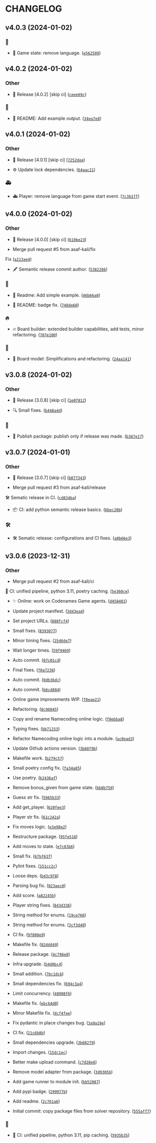 # CHANGELOG



## v4.0.3 (2024-01-02)

### 🔩

* 🔩 Game state: remove language. ([`e562509`](https://github.com/asaf-kali/codenames/commit/e562509ad267f7d8065aae81fb33e891333879a0))


## v4.0.2 (2024-01-02)

### Other

* 🤖 Release [4.0.2] [skip ci] ([`ceee69c`](https://github.com/asaf-kali/codenames/commit/ceee69c4343daeb229350d28accaedf2dee1eb35))

### 📜

* 📜 README: Add example output. ([`34ea7e8`](https://github.com/asaf-kali/codenames/commit/34ea7e801d71413f3055ef0e658bfbab8fea6083))


## v4.0.1 (2024-01-02)

### Other

* 🤖 Release [4.0.1] [skip ci] ([`7252dee`](https://github.com/asaf-kali/codenames/commit/7252deea80e85c22822741ef15044d6959179574))

* ⚙️ Update lock dependencies. ([`64aac21`](https://github.com/asaf-kali/codenames/commit/64aac21e55c345ce4142e1f0da93190a2d8b54cc))

### 🚑

* 🚑 Player: remove language from game start event. ([`7c3b1ff`](https://github.com/asaf-kali/codenames/commit/7c3b1ff46b9630a7076bd0b810dec98a22f2a2d9))


## v4.0.0 (2024-01-02)

### Other

* 🤖 Release [4.0.0] [skip ci] ([`610be23`](https://github.com/asaf-kali/codenames/commit/610be23f902f3b1e6261e25dabd220b19636e77a))

* Merge pull request #5 from asaf-kali/fix

Fix ([`a213ae4`](https://github.com/asaf-kali/codenames/commit/a213ae4b571e53e2c9ebeec559689b518adb0624))

* 🖋️ Semantic release commit author. ([`5382286`](https://github.com/asaf-kali/codenames/commit/53822869d5f497f6414b5446f4d2204e8c0dcc4a))

### 📜

* 📜 Readme: Add simple example. ([`46b66a0`](https://github.com/asaf-kali/codenames/commit/46b66a05df54e291ca2312961b782f0b82403a41))

* 📜 README: badge fix. ([`748de60`](https://github.com/asaf-kali/codenames/commit/748de60fd4638dd5d3626a05e6beee9a00b0e410))

### 🔥

* 🔥 Board builder: extended builder capabilities, add tests, minor refactoring. ([`707e100`](https://github.com/asaf-kali/codenames/commit/707e100f525cd70f6560859f6638e67e6037533f))

### 🚀

* 🚀 Board model: Simplifications and refactoring. ([`24aa141`](https://github.com/asaf-kali/codenames/commit/24aa1414ead84919ff729ed9400816c098fb4fa0))


## v3.0.8 (2024-01-02)

### Other

* 🤖 Release [3.0.8] [skip ci] ([`1e07812`](https://github.com/asaf-kali/codenames/commit/1e07812ea0fd94996bdbbee53b9190953c33e1ec))

* 🔍️ Small fixes. ([`b448a4d`](https://github.com/asaf-kali/codenames/commit/b448a4d6956daea9d3f0772bc2f07fd7ebf037f8))

### 🐛

* 🐛 Publish package: publish only if release was made. ([`b387e17`](https://github.com/asaf-kali/codenames/commit/b387e17d28c23538e1e5dd802946854dd406c318))


## v3.0.7 (2024-01-01)

### Other

* 🤖 Release [3.0.7] [skip ci] ([`b877343`](https://github.com/asaf-kali/codenames/commit/b877343b3f7bdbbbe1fa17359adf6ceee47bfbef))

* Merge pull request #3 from asaf-kali/release

🛠️ Sematic release in CI. ([`cd834ba`](https://github.com/asaf-kali/codenames/commit/cd834ba15125514f32dd7714041153d408bb296a))

* 📦️ CI: add python semantic release basics. ([`6bec20b`](https://github.com/asaf-kali/codenames/commit/6bec20b8c03ed2eb8f8df45de6b724780202636c))

### 🛠️

* 🛠️ Sematic release: configurations and CI fixes. ([`a0b66e3`](https://github.com/asaf-kali/codenames/commit/a0b66e36027a4896926aec286775ee505aec9c7b))


## v3.0.6 (2023-12-31)

### Other

* Merge pull request #2 from asaf-kali/ci

🔩 CI: unified pipeline, python 3.11, poetry caching. ([`5e360ce`](https://github.com/asaf-kali/codenames/commit/5e360ce43432b8535022890ec2dfc2ce0c0b1498))

* :sparkles: Online: work on Codenames Game agents. ([`d458401`](https://github.com/asaf-kali/codenames/commit/d458401bcfc0507a6b873d45120f2f4459ae6f8e))

* Update project manifest. ([`3d43ea4`](https://github.com/asaf-kali/codenames/commit/3d43ea425332862b45c906784f18d425f7975018))

* Set project URLs. ([`888fcf4`](https://github.com/asaf-kali/codenames/commit/888fcf426856685bdcdcfb6b017fb55e3d951542))

* Small fixes. ([`8393077`](https://github.com/asaf-kali/codenames/commit/83930775a3d8d33e367c3a345fd03ebf8437b095))

* Minor timing fixes. ([`25d6de7`](https://github.com/asaf-kali/codenames/commit/25d6de75cc8676eee85e926b7493327993aedeb9))

* Wait longer times. ([`59f9469`](https://github.com/asaf-kali/codenames/commit/59f9469bb4f83d5e494b7e10e7f943431abc81d3))

* Auto commit. ([`07c01cd`](https://github.com/asaf-kali/codenames/commit/07c01cd425397b5080857c340be4362cb364d02d))

* Final fixes. ([`f0a7236`](https://github.com/asaf-kali/codenames/commit/f0a7236aec6f3ef73f716bf081b2ed91f9c8d3aa))

* Auto commit. ([`0db36dc`](https://github.com/asaf-kali/codenames/commit/0db36dc2bdf7aff281a941d9aeb52971656a34bb))

* Auto commit. ([`b6c4804`](https://github.com/asaf-kali/codenames/commit/b6c4804268cc088ba654858b8d2706bf15870e04))

* Online game improvements WIP. ([`f0eae21`](https://github.com/asaf-kali/codenames/commit/f0eae212a6d22297902ed154ac150f39f3dfdfeb))

* Refactoring. ([`0c96045`](https://github.com/asaf-kali/codenames/commit/0c96045e50cfb8c0bc3e269a32cd68fa13cee4f3))

* Copy and rename Namecoding online logic. ([`f0ebba8`](https://github.com/asaf-kali/codenames/commit/f0ebba89a1e2c2b895eb97967c21a13f840ea306))

* Typing fixes. ([`bb71253`](https://github.com/asaf-kali/codenames/commit/bb71253398f8a59121233d92b8532fa22339b881))

* Refactor Namecoding online logic into a module. ([`ac0ead3`](https://github.com/asaf-kali/codenames/commit/ac0ead3576ba25e331253516c2bacdef7fa8c3bd))

* Update Github actions version. ([`3b60f9b`](https://github.com/asaf-kali/codenames/commit/3b60f9ba843e47c7e1702ff8484ef5e7250e78e7))

* Makefile work. ([`b279c57`](https://github.com/asaf-kali/codenames/commit/b279c571f53b2326da06c0cdeb79f47d439b7955))

* Small poetry config fix. ([`fa34a85`](https://github.com/asaf-kali/codenames/commit/fa34a858692b7e201bc2a4962872d447d85a008d))

* Use poetry. ([`b2436af`](https://github.com/asaf-kali/codenames/commit/b2436af548da1cbec31695129ec4492c76ba02ec))

* Remove bonus_given from game state. ([`bb8b759`](https://github.com/asaf-kali/codenames/commit/bb8b75985d62db4ca06fc9a3eee7012df24ec1c4))

* Guess str fix. ([`5965b33`](https://github.com/asaf-kali/codenames/commit/5965b3367d574c28c69cfe295efb38e965892f7b))

* Add get_player. ([`620fee3`](https://github.com/asaf-kali/codenames/commit/620fee301bfe23ec4e206150911f7dc74dbba8a1))

* Player str fix. ([`61c242a`](https://github.com/asaf-kali/codenames/commit/61c242ae3b3606879c2028021c48c772cf7871fb))

* Fix moves logic. ([`e3e98e2`](https://github.com/asaf-kali/codenames/commit/e3e98e2d57f7a2bc7e50e883fbe7048231b3f56a))

* Restructure package. ([`95fe518`](https://github.com/asaf-kali/codenames/commit/95fe51837e4531cc03a819767ab1fd9f5f341c10))

* Add moves to state. ([`e7c83b6`](https://github.com/asaf-kali/codenames/commit/e7c83b69dc1ed0013ef540766cc21422ced4b7d5))

* Small fix. ([`67bf63f`](https://github.com/asaf-kali/codenames/commit/67bf63f5fca6ad63f3a2de2b3d1795e9cb70425d))

* Pylint fixes. ([`151cc2c`](https://github.com/asaf-kali/codenames/commit/151cc2cfec3409b97f502fdeb70e915534d37296))

* Loose deps. ([`b43c978`](https://github.com/asaf-kali/codenames/commit/b43c978a91a1e66ca836ae4eeda54d0ad780956c))

* Parsing bug fix. ([`023aec0`](https://github.com/asaf-kali/codenames/commit/023aec01e365412cb890b360fd2260f3bca4e2d5))

* Add score. ([`a82245b`](https://github.com/asaf-kali/codenames/commit/a82245bd7115498808d5a1e97e4010d0d1802246))

* Player string fixes. ([`843d336`](https://github.com/asaf-kali/codenames/commit/843d33606f1afdede650db4bafbbf703f7429194))

* String method for enums. ([`19ce766`](https://github.com/asaf-kali/codenames/commit/19ce7665bd095c874ec3b1544744c7d506f21ff2))

* String method for enums. ([`3cf3d40`](https://github.com/asaf-kali/codenames/commit/3cf3d400ef80c4b07658a8122399c73909b96b3c))

* CI fix. ([`9f808e9`](https://github.com/asaf-kali/codenames/commit/9f808e90d5e68987c1e3c05a767f449a9dbd2c2f))

* Makefile fix. ([`82ddd49`](https://github.com/asaf-kali/codenames/commit/82ddd49c4ba483e5097f7788865e1a3729d08d0b))

* Release package. ([`4c796e8`](https://github.com/asaf-kali/codenames/commit/4c796e80c6396f99b10b63f883dab55680a2382e))

* Infra upgrade. ([`b4d8bc4`](https://github.com/asaf-kali/codenames/commit/b4d8bc4bd2f051f15cecb30b84f83449e119c21c))

* Small addition. ([`7bc1dcb`](https://github.com/asaf-kali/codenames/commit/7bc1dcbc7afa1c71bdf2ac9fb30c41c0e567cbce))

* Small dependencies fix. ([`694c3a4`](https://github.com/asaf-kali/codenames/commit/694c3a4f8968a0e0c430f7a2e0e0f64d80768b6f))

* Limit concurrency. ([`48908f6`](https://github.com/asaf-kali/codenames/commit/48908f6dcff1bf1ba0603874dda6848da4121adc))

* Makefile fix. ([`ebc64d0`](https://github.com/asaf-kali/codenames/commit/ebc64d030d42f604d6d5c8ca17319ba746c427ec))

* Minor Makefile fix. ([`dcf4fee`](https://github.com/asaf-kali/codenames/commit/dcf4fee16e90d5bbf14c160363c1af2688534ec7))

* Fix pydantic in place changes bug. ([`3a9a19e`](https://github.com/asaf-kali/codenames/commit/3a9a19e932215bbc80d9b8f74cf9e09f7c9b558e))

* CI fix. ([`21c6b8b`](https://github.com/asaf-kali/codenames/commit/21c6b8b64376ef61ebf7ebf058a44506aaa2a5fa))

* Small dependencies upgrade. ([`3b68279`](https://github.com/asaf-kali/codenames/commit/3b68279abd5bec478fbf84c61bd5cbd2f7e763b9))

* Import changes. ([`15dc1ec`](https://github.com/asaf-kali/codenames/commit/15dc1ec4da11fa0dcc78aa3b08c34e549131dfa2))

* Better make upload command. ([`c7d28e6`](https://github.com/asaf-kali/codenames/commit/c7d28e6b5135e13eed62e3e11ec1725596a8ca3f))

* Remove model adapter from package. ([`3d9305b`](https://github.com/asaf-kali/codenames/commit/3d9305bbb6e8b8af70b026cb0592f1bfa8429703))

* Add game runner to module init. ([`bb52087`](https://github.com/asaf-kali/codenames/commit/bb520877ae8c33796830107794343e3b668dceca))

* Add pypi badge. ([`299977b`](https://github.com/asaf-kali/codenames/commit/299977bf39922dfa18b774d24184d5e941087b3e))

* Add readme. ([`2c761a6`](https://github.com/asaf-kali/codenames/commit/2c761a6fea7d957cc03922f2de6a2034f1740a23))

* Initial commit: copy package files from solver repository. ([`555aff7`](https://github.com/asaf-kali/codenames/commit/555aff7a968fb48fa722d5072fbd0d8a8a43ac34))

### 🔩

* 🔩 CI: unified pipeline, python 3.11, pip caching. ([`5935b35`](https://github.com/asaf-kali/codenames/commit/5935b3549290e1cf492d8009aa80e683952da3c6))
